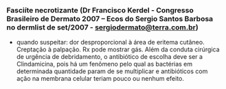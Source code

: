 ### **Fasciíte necrotizante (Dr Francisco Kerdel - Congresso Brasileiro de Dermato 2007 – Ecos do Sergio Santos Barbosa no dermlist de set/2007 - sergiodermato@terra.com.br)**


- quando suspeitar: dor desproporcional à área de eritema cutâneo. Creptação à palpação. Rx pode mostrar gás. Além da conduta cirúrgica de urgência de debridamento, o antibiótico de escolha deve ser a Clindamicina, pois há um fenômeno pelo qual as bactérias em determinada quantidade param de se multiplicar e antibióticos com ação na membrana celular teriam pouco ou nenhum efeito. 

